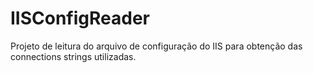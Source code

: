 # IISConfigReader

Projeto de leitura do arquivo de configuração do IIS para obtenção das connections strings utilizadas.
